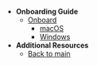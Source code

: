 - **Onboarding Guide**
  - [Onboard](onboard-device/onboard-device-to-seed)
    - [macOS](onboard-device/mac-os)
    - [Windows](onboard-device/windows)
- **Additional Resources**
  - [Back to main](/README)
